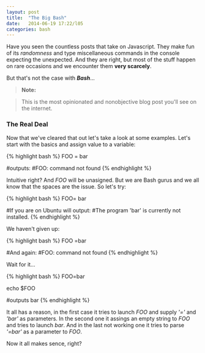 ```yaml
---
layout: post
title:  "The Big Bash"
date:   2014-06-19 17:22/l05
categories: bash
---
```


Have you seen the countless posts that take on Javascript.
They make fun of its *randomness* and type miscellaneous commands
in the console expecting the unexpected. And they are right, but most of the
stuff happen on rare occasions and we encounter them **very scarcely**. 

But that's not the case with ***Bash***...
> **Note:**

>This is the most opinionated and nonobjective blog post you'll see on the internet.

### The Real Deal
Now that we've cleared that out let's take a look at some examples.
Let's start with the basics and assign value to a variable:

{% highlight bash %}
FOO = bar

#outputs:
#FOO: command not found
{% endhighlight %}

Intuitive right? And *FOO* will be unasigned. But we are Bash gurus
and we all know that the spaces are the issue.
So let's try:

{% highlight bash %}
FOO= bar

#If you are on Ubuntu will output:
#The program 'bar' is currently not installed.
{% endhighlight %}

We haven't given up:

{% highlight bash %}
FOO =bar

#And again:
#FOO: command not found
{% endhighlight %}

Wait for it...

{% highlight bash %}
FOO=bar

echo $FOO

#outputs bar
{% endhighlight %}

It all has a reason, in the first case it tries to launch *FOO* and supply
*'='* and *'bar'* as parameters. 
In the second one it assings an empty string to *FOO* and tries to launch *bar*.
And in the last not working one it tries to parse *'=bar'* as a parameter to *FOO*.

Now it all makes sence, right?